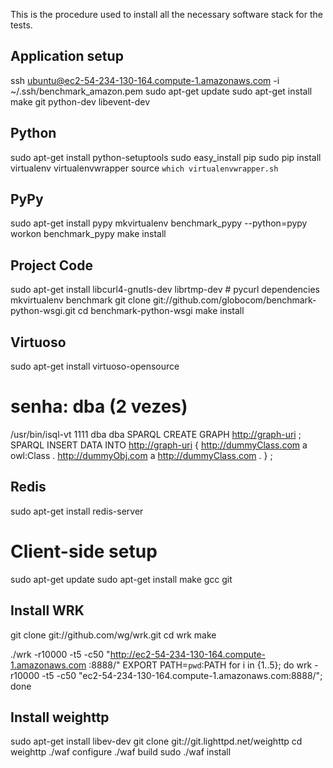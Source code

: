This is the procedure used to install all the necessary software stack for the tests.

Application setup
-----------------

ssh ubuntu@ec2-54-234-130-164.compute-1.amazonaws.com -i ~/.ssh/benchmark_amazon.pem
sudo apt-get update
sudo apt-get install make git python-dev libevent-dev

Python
------
sudo apt-get install python-setuptools
sudo easy_install pip
sudo pip install virtualenv virtualenvwrapper
source `which virtualenvwrapper.sh`

PyPy
-----
sudo apt-get install pypy
mkvirtualenv benchmark_pypy --python=pypy
workon benchmark_pypy
make install

Project Code
------------
sudo apt-get install libcurl4-gnutls-dev librtmp-dev # pycurl dependencies
mkvirtualenv benchmark
git clone git://github.com/globocom/benchmark-python-wsgi.git
cd benchmark-python-wsgi
make install

Virtuoso
--------

sudo apt-get install virtuoso-opensource
# senha: dba (2 vezes)
/usr/bin/isql-vt 1111 dba dba
SPARQL CREATE GRAPH <http://graph-uri>  ;
SPARQL INSERT DATA INTO <http://graph-uri> { <http://dummyClass.com> a owl:Class . <http://dummyObj.com> a <http://dummyClass.com> . }  ;


Redis
-----
sudo apt-get install redis-server



Client-side setup
=================

sudo apt-get update
sudo apt-get install make gcc git

Install WRK
-----------

git clone git://github.com/wg/wrk.git
cd wrk
make

 ./wrk -r10000 -t5 -c50 "http://ec2-54-234-130-164.compute-1.amazonaws.com :8888/"
EXPORT PATH=`pwd`:PATH for i in {1..5}; do wrk -r10000 -t5 -c50 "ec2-54-234-130-164.compute-1.amazonaws.com:8888/"; done


Install weighttp
----------------

sudo apt-get install libev-dev
git clone git://git.lighttpd.net/weighttp
cd weighttp
 ./waf configure
./waf build
sudo ./waf install
